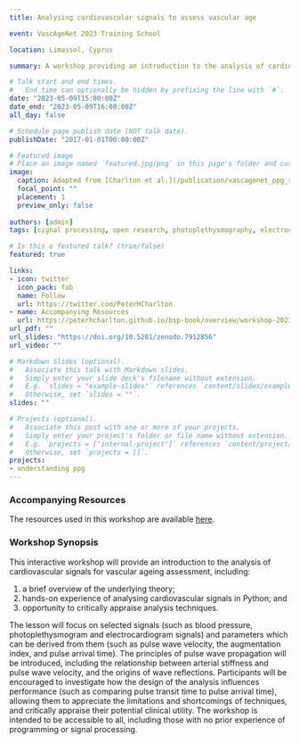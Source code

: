 ```yaml
---
title: Analysing cardiovascular signals to assess vascular age

event: VascAgeNet 2023 Training School

location: Limassol, Cyprus

summary: A workshop providing an introduction to the analysis of cardiovascular signals for vascular ageing assessment.

# Talk start and end times.
#   End time can optionally be hidden by prefixing the line with `#`.
date: "2023-05-09T15:00:00Z"
date_end: "2023-05-09T16:00:00Z"
all_day: false

# Schedule page publish date (NOT talk date).
publishDate: "2017-01-01T00:00:00Z"

# Featured image
# Place an image named `featured.jpg/png` in this page's folder and customize its options here.
image: 
  caption: Adapted from [Charlton et al.](/publication/vascagenet_ppg_review/) ([CC BY 4.0](https://creativecommons.org/licenses/by/4.0/))
  focal_point: ""
  placement: 1
  preview_only: false
  
authors: [admin]
tags: [signal processing, open research, photoplethysmography, electrocardiography, vascular ageing]

# Is this a featured talk? (true/false)
featured: true

links:
- icon: twitter
  icon_pack: fab
  name: Follow
  url: https://twitter.com/PeterHCharlton
- name: Accompanying Resources
  url: https://peterhcharlton.github.io/bsp-book/overview/workshop-2023-05.html
url_pdf: ""
url_slides: "https://doi.org/10.5281/zenodo.7912856"
url_video: ""

# Markdown Slides (optional).
#   Associate this talk with Markdown slides.
#   Simply enter your slide deck's filename without extension.
#   E.g. `slides = "example-slides"` references `content/slides/example-slides.md`.
#   Otherwise, set `slides = ""`.
slides: ""

# Projects (optional).
#   Associate this post with one or more of your projects.
#   Simply enter your project's folder or file name without extension.
#   E.g. `projects = ["internal-project"]` references `content/project/deep-learning/index.md`.
#   Otherwise, set `projects = []`.
projects:
- understanding ppg
---
```


### Accompanying Resources

The resources used in this workshop are available [here](https://peterhcharlton.github.io/bsp-book/).

### Workshop Synopsis

This interactive workshop will provide an introduction to the analysis of cardiovascular signals for vascular ageing assessment, including:

1. a brief overview of the underlying theory;
2. hands-on experience of analysing cardiovascular signals in Python; and
3. opportunity to critically appraise analysis techniques.

The lesson will focus on selected signals (such as blood pressure, photoplethysmogram and electrocardiogram signals) and parameters which can be derived from them (such as pulse wave velocity, the augmentation index, and pulse arrival time). The principles of pulse wave propagation will be introduced, including the relationship between arterial stiffness and pulse wave velocity, and the origins of wave reflections. Participants will be encouraged to investigate how the design of the analysis influences performance (such as comparing pulse transit time to pulse arrival time), allowing them to appreciate the limitations and shortcomings of techniques, and critically appraise their potential clinical utility. The workshop is intended to be accessible to all, including those with no prior experience of programming or signal processing.